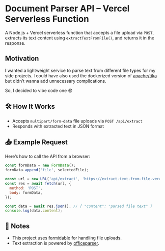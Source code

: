 # Document Parser API – Vercel Serverless Function

A Node.js + Vercel serverless function that accepts a file upload via `POST`, extracts its text content using `extractTextFromFile()`, and returns it in the response.

## Motivation

I wanted a lightweight service to parse text from different file types for my side projects. I could have also used the dockerized version of [apache/tika](https://hub.docker.com/r/apache/tika) but didn't wanna add unnecessary complications.

So, I decided to vibe code one 😎

## 🛠 How It Works

- Accepts `multipart/form-data` file uploads via `POST /api/extract`
- Responds with extracted text in JSON format

## 📤 Example Request
Here’s how to call the API from a browser:

```js
const formData = new FormData();
formData.append('file', selectedFile);

const url = new URL('api/extract', 'https://extract-text-from-file.vercel.app/');
const res = await fetch(url, {
  method: 'POST',
  body: formData,
});

const data = await res.json(); // { "content": "parsed file text" }
console.log(data.content);
```

## 📝 Notes

- This project uses [formidable](https://www.npmjs.com/package/formidable) for handling file uploads.
- Text extraction is powered by [officeparser](https://www.npmjs.com/package/officeparser).
